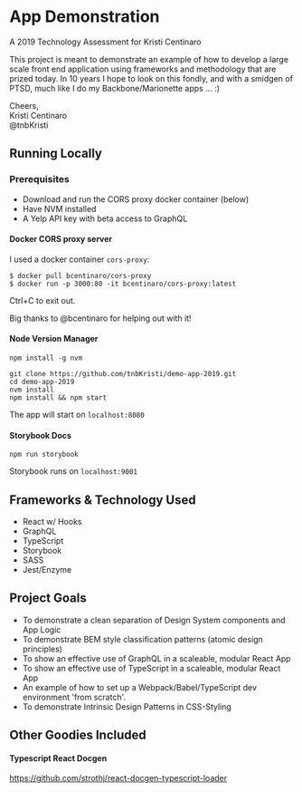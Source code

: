 # App Demonstration

A 2019 Technology Assessment for Kristi Centinaro

This project is meant to demonstrate an example of how to develop a large scale front end application using frameworks and methodology that are prized today.
In 10 years I hope to look on this fondly, and with a smidgen of PTSD, much like I do my Backbone/Marionette apps ... :)

Cheers,  
Kristi Centinaro  
@tnbKristi

## Running Locally

### Prerequisites

- Download and run the CORS proxy docker container (below)
- Have NVM installed
- A Yelp API key with beta access to GraphQL

#### Docker CORS proxy server

I used a docker container `cors-proxy`:

```
$ docker pull bcentinaro/cors-proxy
$ docker run -p 3000:80 -it bcentinaro/cors-proxy:latest
```

Ctrl+C to exit out.

Big thanks to @bcentinaro for helping out with it!

#### Node Version Manager

`npm install -g nvm`

```
git clone https://github.com/tnbKristi/demo-app-2019.git
cd demo-app-2019
nvm install
npm install && npm start
```

The app will start on `localhost:8080`

#### Storybook Docs

`npm run storybook`

Storybook runs on `localhost:9001`

## Frameworks & Technology Used

- React w/ Hooks
- GraphQL
- TypeScript
- Storybook
- SASS
- Jest/Enzyme

## Project Goals

- To demonstrate a clean separation of Design System components and App Logic
- To demonstrate BEM style classification patterns (atomic design principles)
- To show an effective use of GraphQL in a scaleable, modular React App
- To show an effective use of TypeScript in a scaleable, modular React App
- An example of how to set up a Webpack/Babel/TypeScript dev environment 'from scratch'.
- To demonstrate Intrinsic Design Patterns in CSS-Styling

## Other Goodies Included

#### Typescript React Docgen

https://github.com/strothj/react-docgen-typescript-loader
